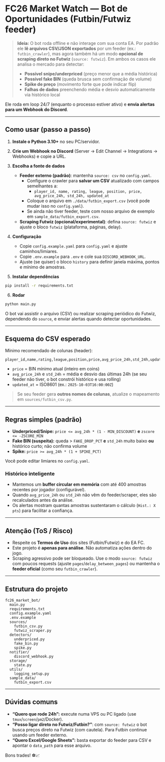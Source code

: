 
# FC26 Market Watch — Bot de Oportunidades (Futbin/Futwiz feeder)

> **Ideia:** O bot roda offline e não interage com sua conta EA.
> Por padrão ele **lê arquivos CSV/JSON exportados** por um feeder (ex.: `futbin_crawler`),
> mas agora também há um modo **opcional de scraping direto no Futwiz** (`source: futwiz`).
> Em ambos os casos ele analisa o mercado para detectar:
> - **Possível snipe/underpriced** (preço menor que a média histórica)
> - **Possível fake BIN** (queda brusca sem confirmação de volume)
> - **Spike de preço** (movimento forte que pode indicar flip)
> - **Falhas de dados** preenchendo média e desvio automaticamente via histórico local

Ele roda em loop 24/7 (enquanto o processo estiver ativo) e **envia alertas para um Webhook do Discord**.

---

## Como usar (passo a passo)

1) **Instale o Python 3.10+** no seu PC/servidor.

2) **Crie um Webhook no Discord** (Server → Edit Channel → Integrations → Webhooks) e copie a URL.

3) **Escolha a fonte de dados**
   - **Feeder externo (padrão)**: mantenha `source: csv` no `config.yaml`.
     - Configure o crawler para **salvar um CSV** atualizado com campos semelhantes a:
       - `player_id, name, rating, league, position, price, avg_price_24h, std_24h, updated_at`
     - Coloque o arquivo em `./data/futbin_export.csv` (você pode mudar isso no `config.yaml`).
     - Se ainda não tiver feeder, teste com nosso arquivo de exemplo em `sample_data/futbin_export.csv`.
   - **Scraping Futwiz (opcional/experimental)**: defina `source: futwiz` e ajuste o bloco `futwiz` (plataforma, páginas, delay).

4) **Configuração**
   - Copie `config.example.yaml` para `config.yaml` e ajuste caminhos/limiares.
   - Copie `.env.example` para `.env` e cole sua `DISCORD_WEBHOOK_URL`.
   - Ajuste (se quiser) o bloco `history` para definir janela máxima, pontos e mínimo de amostras.

5) **Instalar dependências**
```bash
pip install -r requirements.txt
```

6) **Rodar**
```bash
python main.py
```
O bot vai assistir o arquivo (CSV) ou realizar scraping periódico do Futwiz, dependendo do `source`, e enviar alertas quando detectar oportunidades.

---

## Esquema do CSV esperado
Mínimo recomendado de colunas (header):
```
player_id,name,rating,league,position,price,avg_price_24h,std_24h,updated_at
```
- `price` = BIN mínimo atual (inteiro em coins)
- `avg_price_24h` e `std_24h` = média e desvio das últimas 24h (se seu feeder não tiver, o bot constrói histórico e usa rolling)
- `updated_at` = ISO8601 (ex.: `2025-10-03T16:00:00Z`)

> Se seu feeder gera **outros nomes de colunas**, atualize o mapeamento em `sources/futbin_csv.py`.

---

## Regras simples (padrão)
- **Underpriced/Snipe:** `price <= avg_24h * (1 - MIN_DISCOUNT)` **e** `zscore <= -ZSCORE_MIN`  
- **Fake BIN (suspeita):** queda > `FAKE_DROP_PCT` **e** `std_24h` muito baixo **ou** histórico curto; não confirma volume
- **Spike:** `price >= avg_24h * (1 + SPIKE_PCT)`

Você pode editar limiares no `config.yaml`.

### Histórico inteligente
- Mantemos um **buffer circular em memória** com até 400 amostras recentes por jogador (configurável).
- Quando `avg_price_24h` ou `std_24h` não vêm do feeder/scraper, eles são recalculados antes da análise.
- Os alertas mostram quantas amostras sustentaram o cálculo (`Hist.: X pts`) para facilitar a confiança.

---

## Atenção (ToS / Risco)
- Respeite os **Termos de Uso** dos sites (Futbin/Futwiz) e do EA FC.
- Este projeto é **apenas para análise**. Não automatiza ações dentro do jogo.
- Scraping agressivo pode ser bloqueado. Use o modo `source: futwiz` com poucos requests (ajuste `pages`/`delay_between_pages`) ou mantenha o **feeder oficial** (como seu `futbin_crawler`).

---

## Estrutura do projeto
```
fc26_market_bot/
  main.py
  requirements.txt
  config.example.yaml
  .env.example
  sources/
    futbin_csv.py
    futwiz_scraper.py
  detectors/
    underpriced.py
    fake_bin.py
    spike.py
  notifier/
    discord_webhook.py
  storage/
    state.py
  utils/
    logging_setup.py
  sample_data/
    futbin_export.csv
```

---

## Dúvidas comuns
- **“Quero que rode 24h”:** execute numa VPS ou PC ligado (use `tmux`/`screen`/`pm2`/Docker).  
- **“Posso ligar direto no Futwiz/Futbin?”**: com `source: futwiz` o bot busca preços direto na Futwiz (com cautela). Para Futbin continue usando um feeder externo.
- **“Quero Excel/Google Sheets”:** basta exportar do feeder para CSV e apontar o `data_path` para esse arquivo.

Bons trades! ⚽📈
